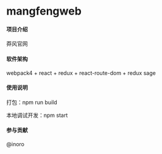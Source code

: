 # mangfengweb

#### 项目介绍
莽风官网

#### 软件架构
webpack4 + react + redux + react-route-dom + redux sage

#### 使用说明

打包：npm run build

本地调试开发：npm start


#### 参与贡献

@inoro
